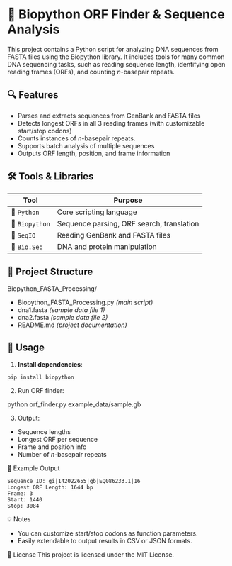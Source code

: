 # 🧬 Biopython ORF Finder & Sequence Analysis

This project contains a Python script for analyzing DNA sequences from FASTA files using the Biopython library. It includes tools for many common DNA sequencing tasks, such as reading sequence length, identifying open reading frames (ORFs), and counting *n*-basepair repeats.

## 🔍 Features

- Parses and extracts sequences from GenBank and FASTA files
- Detects longest ORFs in all 3 reading frames (with customizable start/stop codons)
- Counts instances of *n*-basepair repeats.
- Supports batch analysis of multiple sequences
- Outputs ORF length, position, and frame information

## 🛠️ Tools & Libraries

| Tool         | Purpose                                |
|--------------|----------------------------------------|
| 🐍 `Python`      | Core scripting language                |
| 🧬 `Biopython`   | Sequence parsing, ORF search, translation |
| 📄 `SeqIO`       | Reading GenBank and FASTA files        |
| 🧠 `Bio.Seq`     | DNA and protein manipulation           |

## 📁 Project Structure

Biopython_FASTA_Processing/
- Biopython_FASTA_Processing.py *(main script)*
- dna1.fasta *(sample data file 1)*
- dna2.fasta *(sample data file 2)*
- README.md *(project documentation)*

## 🚀 Usage

1. **Install dependencies**:

`pip install biopython`

2. Run ORF finder:

python orf_finder.py example_data/sample.gb

3. Output:

- Sequence lengths
- Longest ORF per sequence
- Frame and position info
- Number of *n*-basepair repeats

🧪 Example Output

```
Sequence ID: gi|142022655|gb|EQ086233.1|16
Longest ORF Length: 1644 bp
Frame: 3
Start: 1440
Stop: 3084
```

💡 Notes
- You can customize start/stop codons as function parameters.
- Easily extendable to output results in CSV or JSON formats.

📜 License
This project is licensed under the MIT License.
